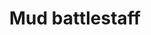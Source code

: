 ---
layout: item
title: Mud battlestaff
item-id: 6562
datatable: true
id: 6562
name: "Mud battlestaff"
members: true
lowalch: 6800
highalch: 10200
examine: "It's a slightly magical stick."
monsters:
  - id: 2266
    name: "Dagannoth Prime"
    members: true
    combat_level: 303
    wiki_url: "https://oldschool.runescape.wiki/w/Dagannoth_Prime"
    drops:
      - quantity: "1"
        rarity: 0.0078125
        drop_requirements: null
---